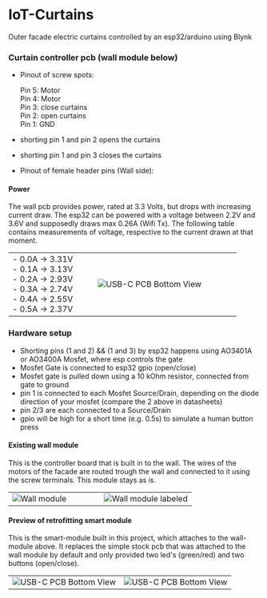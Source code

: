# IoT-Curtains
Outer facade electric curtains controlled by an esp32/arduino using Blynk
### Curtain controller pcb (wall module below)

- Pinout of screw spots:  

    Pin 5: Motor  
    Pin 4: Motor  
    Pin 3: close curtains  
    Pin 2: open curtains  
    Pin 1: GND  

- shorting pin 1 and pin 2 opens the curtains  
- shorting pin 1 and pin 3 closes the curtains  
- Pinout of female header pins (Wall side):

#### Power

The wall pcb provides power, rated at 3.3 Volts, but drops with increasing current draw.
The esp32 can be powered with a voltage between 2.2V and 3.6V and supposedly draws max 0.26A (Wifi Tx).
The following table contains measurements of voltage, respective to the current drawn at that moment.

<table>
  <tr>
    <td width="30%">
- 0.0A -> 3.31V<br/>  
- 0.1A -> 3.13V<br/>  
- 0.2A -> 2.93V<br/>  
- 0.3A -> 2.74V<br/>  
- 0.4A -> 2.55V<br/>  
- 0.5A -> 2.37V<br/>      
    </td>
    <td width="50%"><img src="https://github.com/DoganM95/IoT-Curtains/assets/38842553/9c8e161c-34f9-4ac7-bb64-0f778c8fefd5" alt="USB-C PCB Bottom View"/></td>
  </tr>
</table>

### Hardware setup

- Shorting pins (1 and 2) && (1 and 3) by esp32 happens using AO3401A or AO3400A Mosfet, where esp controls the gate
- Mosfet Gate is connected to esp32 gpio (open/close)
- Mosfet gate is pulled down using a 10 kOhm resistor, connected from gate to ground
- pin 1 is connected to each Mosfet Source/Drain, depending on the diode direction of your mosfet (compare the 2 above in datasheets)
- pin 2/3 are each connected to a Source/Drain
- gpio will be high for a short time (e.g. 0.5s) to simulate a human button press

#### Existing wall module
This is the controller board that is built in to the wall. The wires of the motors of the facade are routed trough the wall and connected to it using the screw terminals. This module stays as is.
<table>
  <tr>
<td width="50%"><img src="https://user-images.githubusercontent.com/38842553/168401683-ad2862df-2277-4cbb-bfc8-14a0a4172ebe.png" alt="Wall module"/></td>
    <td width="50%"><img src="https://github.com/DoganM95/IoT-Curtains/assets/38842553/e5726afd-bb9a-4ce0-ba86-bae11b25775e" alt="Wall module labeled"/></td>
  </tr>
</table>

#### Preview of retrofitting smart module
This is the smart-module built in this project, which attaches to the wall-module above. It replaces the simple stock pcb that was attached to the wall module by default and only provided two led's (green/red) and two buttons (open/close).
<table>
  <tr>
<td width="50%"><img src="https://github.com/DoganM95/IoT-Curtains/assets/38842553/53a401cd-9ca3-4d98-90eb-97e7cb21b43d" alt="USB-C PCB Bottom View"/></td>
    <td width="50%"><img src="https://github.com/DoganM95/IoT-Curtains/assets/38842553/27e2ff01-ed84-4876-893c-6a1bd83d1d68" alt="USB-C PCB Bottom View"/></td>
  </tr>
</table>

